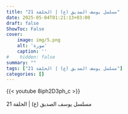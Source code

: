 ```yaml
---
title: "مسلسل يوسف الصديق (ع) | الحلقة 21"
date: 2025-05-04T01:21:13+03:00
draft: false
ShowToc: False
cover:
    image: img/5.png
    alt: 'صورة'
    caption: ''
#    hidden: false
summary: ""
tags: ["مسلسل يوسف الصديق (ع) | الحلقة 21"]
categories: []
---
```


{{< youtube 8iph2D3ph_c >}}  
 <br>
مسلسل يوسف الصديق (ع) | الحلقة 21
